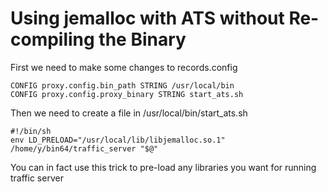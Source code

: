 Using jemalloc with ATS without Re-compiling the Binary
=======================================================

First we need to make some changes to records.config

```
CONFIG proxy.config.bin_path STRING /usr/local/bin
CONFIG proxy.config.proxy_binary STRING start_ats.sh
```

Then we need to create a file in /usr/local/bin/start_ats.sh

```
#!/bin/sh
env LD_PRELOAD="/usr/local/lib/libjemalloc.so.1"
/home/y/bin64/traffic_server "$@"
```

You can in fact use this trick to pre-load any libraries you want for running traffic server
